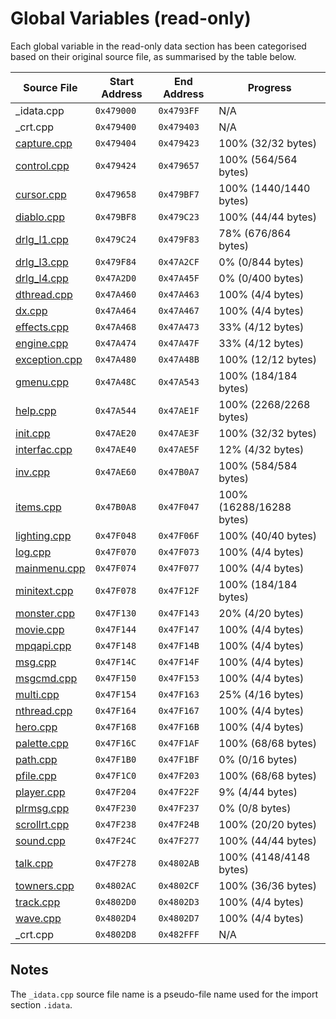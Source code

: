 # Global Variables (read-only)

Each global variable in the read-only data section has been categorised based on their original source file, as summarised by the table below.

| Source File                      | Start Address | End Address | Progress                 |
|----------------------------------|---------------|-------------|--------------------------|
| _idata.cpp                       | `0x479000`    | `0x4793FF`  | N/A                      |
| _crt.cpp                         | `0x479400`    | `0x479403`  | N/A                      |
| [capture.cpp](capture.cpp)       | `0x479404`    | `0x479423`  | 100% (32/32 bytes)       |
| [control.cpp](control.cpp)       | `0x479424`    | `0x479657`  | 100% (564/564 bytes)     |
| [cursor.cpp](cursor.cpp)         | `0x479658`    | `0x479BF7`  | 100% (1440/1440 bytes)   |
| [diablo.cpp](diablo.cpp)         | `0x479BF8`    | `0x479C23`  | 100% (44/44 bytes)       |
| [drlg_l1.cpp](drlg_l1.cpp)       | `0x479C24`    | `0x479F83`  | 78% (676/864 bytes)      |
| [drlg_l3.cpp](drlg_l3.cpp)       | `0x479F84`    | `0x47A2CF`  | 0% (0/844 bytes)         |
| [drlg_l4.cpp](drlg_l4.cpp)       | `0x47A2D0`    | `0x47A45F`  | 0% (0/400 bytes)         |
| [dthread.cpp](dthread.cpp)       | `0x47A460`    | `0x47A463`  | 100% (4/4 bytes)         |
| [dx.cpp](dx.cpp)                 | `0x47A464`    | `0x47A467`  | 100% (4/4 bytes)         |
| [effects.cpp](effects.cpp)       | `0x47A468`    | `0x47A473`  | 33% (4/12 bytes)         |
| [engine.cpp](engine.cpp)         | `0x47A474`    | `0x47A47F`  | 33% (4/12 bytes)         |
| [exception.cpp](exception.cpp)   | `0x47A480`    | `0x47A48B`  | 100% (12/12 bytes)       |
| [gmenu.cpp](gmenu.cpp)           | `0x47A48C`    | `0x47A543`  | 100% (184/184 bytes)     |
| [help.cpp](help.cpp)             | `0x47A544`    | `0x47AE1F`  | 100% (2268/2268 bytes)   |
| [init.cpp](init.cpp)             | `0x47AE20`    | `0x47AE3F`  | 100% (32/32 bytes)       |
| [interfac.cpp](interfac.cpp)     | `0x47AE40`    | `0x47AE5F`  | 12% (4/32 bytes)         |
| [inv.cpp](inv.cpp)               | `0x47AE60`    | `0x47B0A7`  | 100% (584/584 bytes)     |
| [items.cpp](items.cpp)           | `0x47B0A8`    | `0x47F047`  | 100% (16288/16288 bytes) |
| [lighting.cpp](lighting.cpp)     | `0x47F048`    | `0x47F06F`  | 100% (40/40 bytes)       |
| [log.cpp](log.cpp)               | `0x47F070`    | `0x47F073`  | 100% (4/4 bytes)         |
| [mainmenu.cpp](mainmenu.cpp)     | `0x47F074`    | `0x47F077`  | 100% (4/4 bytes)         |
| [minitext.cpp](minitext.cpp)     | `0x47F078`    | `0x47F12F`  | 100% (184/184 bytes)     |
| [monster.cpp](monster.cpp)       | `0x47F130`    | `0x47F143`  | 20% (4/20 bytes)         |
| [movie.cpp](movie.cpp)           | `0x47F144`    | `0x47F147`  | 100% (4/4 bytes)         |
| [mpqapi.cpp](mpqapi.cpp)         | `0x47F148`    | `0x47F14B`  | 100% (4/4 bytes)         |
| [msg.cpp](msg.cpp)               | `0x47F14C`    | `0x47F14F`  | 100% (4/4 bytes)         |
| [msgcmd.cpp](msgcmd.cpp)         | `0x47F150`    | `0x47F153`  | 100% (4/4 bytes)         |
| [multi.cpp](multi.cpp)           | `0x47F154`    | `0x47F163`  | 25% (4/16 bytes)         |
| [nthread.cpp](nthread.cpp)       | `0x47F164`    | `0x47F167`  | 100% (4/4 bytes)         |
| [hero.cpp](hero.cpp)             | `0x47F168`    | `0x47F16B`  | 100% (4/4 bytes)         |
| [palette.cpp](palette.cpp)       | `0x47F16C`    | `0x47F1AF`  | 100% (68/68 bytes)       |
| [path.cpp](path.cpp)             | `0x47F1B0`    | `0x47F1BF`  | 0% (0/16 bytes)          |
| [pfile.cpp](pfile.cpp)           | `0x47F1C0`    | `0x47F203`  | 100% (68/68 bytes)       |
| [player.cpp](player.cpp)         | `0x47F204`    | `0x47F22F`  | 9% (4/44 bytes)          |
| [plrmsg.cpp](plrmsg.cpp)         | `0x47F230`    | `0x47F237`  | 0% (0/8 bytes)           |
| [scrollrt.cpp](scrollrt.cpp)     | `0x47F238`    | `0x47F24B`  | 100% (20/20 bytes)       |
| [sound.cpp](sound.cpp)           | `0x47F24C`    | `0x47F277`  | 100% (44/44 bytes)       |
| [talk.cpp](talk.cpp)             | `0x47F278`    | `0x4802AB`  | 100% (4148/4148 bytes)   |
| [towners.cpp](towners.cpp)       | `0x4802AC`    | `0x4802CF`  | 100% (36/36 bytes)       |
| [track.cpp](track.cpp)           | `0x4802D0`    | `0x4802D3`  | 100% (4/4 bytes)         |
| [wave.cpp](wave.cpp)             | `0x4802D4`    | `0x4802D7`  | 100% (4/4 bytes)         |
| _crt.cpp                         | `0x4802D8`    | `0x482FFF`  | N/A                      |

## Notes

The `_idata.cpp` source file name is a pseudo-file name used for the import section `.idata`.
